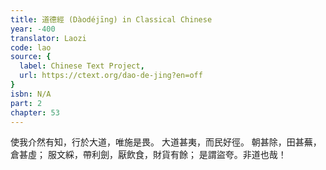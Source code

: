 ```yaml
---
title: 道德經 (Dàodéjīng) in Classical Chinese
year: -400
translator: Laozi
code: lao
source: {
  label: Chinese Text Project,
  url: https://ctext.org/dao-de-jing?en=off
}
isbn: N/A
part: 2
chapter: 53
---
```

使我介然有知，行於大道，唯施是畏。
大道甚夷，而民好徑。
朝甚除，田甚蕪，倉甚虛；
服文綵，帶利劍，厭飲食，財貨有餘；
是謂盜夸。非道也哉！